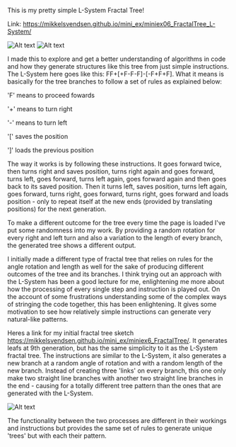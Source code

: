 This is my pretty simple L-System Fractal Tree!

Link: https://mikkelsvendsen.github.io/mini_ex/miniex06_FractalTree_L-System/

![Alt text](https://mikkelsvendsen.github.io/mini_ex/miniex06_FractalTree_L-System/FractalTree2.JPG?raw=true "miniex06 Screenshot1")
![Alt text](https://mikkelsvendsen.github.io/mini_ex/miniex06_FractalTree_L-System/FractalTree3.JPG?raw=true "miniex06 Screenshot2")

I made this to explore and get a better understanding of algorithms in code and how they generate structures like this tree from just simple instructions. The L-System here goes like this: FF+[+F-F-F]-[-F+F+F]. What it means is basically for the tree branches to follow a set of rules as explained below:

'F' means to proceed fowards

'+' means to turn right

'-' means to turn left

'[' saves the position

']' loads the previous position

The way it works is by following these instructions. It goes forward twice, then turns right and saves position, turns right again and goes forward, turns left, goes forward, turns left again, goes forward again and then goes back to its saved position. Then it turns left, saves position, turns left again, goes forward, turns right, goes forward, turns right, goes forward and loads position - only to repeat itself at the new ends (provided by translating positions) for the next generation.

To make a different outcome for the tree every time the page is loaded I've put some randomness into my work. By providing a random rotation for every right and left turn and also a variation to the length of every branch, the generated tree shows a different output.

I initially made a different type of fractal tree that relies on rules for the angle rotation and length as well for the sake of producing different outcomes of the tree and its branches. I think trying out an approach with the L-System has been a good lecture for me, enlightening me more about how the processing of every single step and instruction is played out. On the account of some frustrations understanding some of the complex ways of stringing the code together, this has been enlightening. It gives some motivation to see how relatively simple instructions can generate very natural-like patterns.

Heres a link for my initial fractal tree sketch https://mikkelsvendsen.github.io/mini_ex/miniex6_FractalTree/. It generates leafs at 9th generation, but has the same simplicity to it as the L-System fractal tree. The instructions are similar to the L-System, it also generates a new branch at a random angle of rotation and with a random length of the new branch. Instead of creating three 'links' on every branch, this one only make two straight line branches with another two straight line branches in the end - causing for a totally different tree pattern than the ones that are generated with the L-System.

![Alt text](https://mikkelsvendsen.github.io/mini_ex/miniex6_FractalTree/FractalTree1.JPG?raw=true "miniex06 Screenshot1")

The functionality between the two processes are different in their workings and instructions but provides the same set of rules to generate unique 'trees' but with each their pattern.
